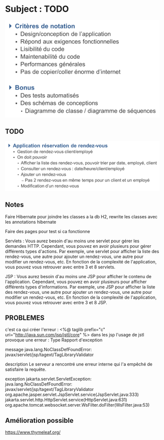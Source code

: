 # Subject : TODO
![img.png](img.png)

## TODO
![img_1.png](img_1.png)

## Notes
Faire Hibernate pour joindre les classes a la db H2, rewrite les classes avec les annotations hibernate

Faire des pages pour test si ca fonctionne

Servlets : Vous aurez besoin d'au moins une servlet pour gérer les demandes HTTP. Cependant, vous pouvez en avoir plusieurs pour gérer différents types d'actions. Par exemple, une servlet pour afficher la liste des rendez-vous, une autre pour ajouter un rendez-vous, une autre pour modifier un rendez-vous, etc. En fonction de la complexité de l'application, vous pouvez vous retrouver avec entre 3 et 8 servlets.

JSP : Vous aurez besoin d'au moins une JSP pour afficher le contenu de l'application. Cependant, vous pouvez en avoir plusieurs pour afficher différents types d'informations. Par exemple, une JSP pour afficher la liste des rendez-vous, une autre pour ajouter un rendez-vous, une autre pour modifier un rendez-vous, etc. En fonction de la complexité de l'application, vous pouvez vous retrouver avec entre 3 et 8 JSP.

## PROBLEMES

c'est ca qui créer l'erreur : <%@ taglib prefix="c" uri="http://java.sun.com/jsp/jstl/core" %> dans les jsp l'usage 
de jstl provoque une erreur : Type Rapport d'exception

message java.lang.NoClassDefFoundError: javax/servlet/jsp/tagext/TagLibraryValidator

description Le serveur a rencontré une erreur interne qui l'a empêché de satisfaire la requête.

exception jakarta.servlet.ServletException: java.lang.NoClassDefFoundError: javax/servlet/jsp/tagext/TagLibraryValidator
org.apache.jasper.servlet.JspServlet.service(JspServlet.java:333)
jakarta.servlet.http.HttpServlet.service(HttpServlet.java:631)
org.apache.tomcat.websocket.server.WsFilter.doFilter(WsFilter.java:53)

## Amélioration possible

https://www.thymeleaf.org/ 